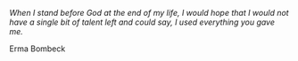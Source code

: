 <i>When I stand before God at the end of my life, I would hope that I would not have a single bit of talent left and could say, I used everything you gave me.</i>

Erma Bombeck